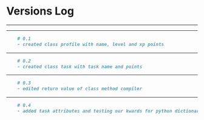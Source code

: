 # Versions Log

---
---

```md 
    # 0.1
    - created class profile with name, level and xp points
```
---

```md 
    # 0.2
    - created class task with task name and points
```

---

```md 
    # 0.3
    - edited return value of class method compiler
```

---

```md 
    # 0.4
    - added task attributes and testing our kwards for python dictionaries
```